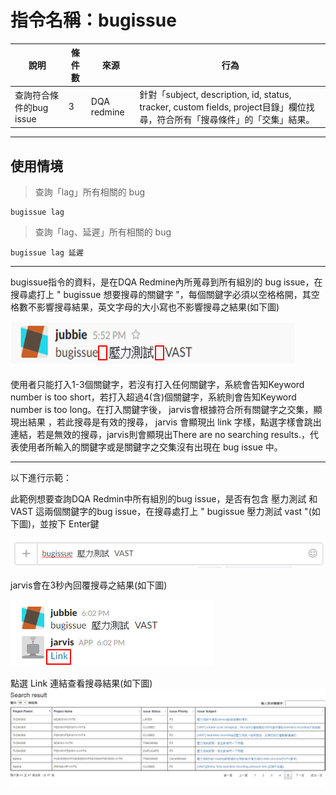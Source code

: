 # 指令名稱：bugissue

| 說明 | 條件數 | 來源 | 行為 |
| --- | --- | --- | --- |
| 查詢符合條件的bug issue | 3 | DQA redmine | 針對「subject, description, id, status, tracker, custom fields, project目錄」欄位找尋，符合所有「搜尋條件」的「交集」結果。 |

---

## 使用情境

> 查詢「lag」所有相關的 bug

```
bugissue lag
```

> 查詢「lag、延遲」所有相關的 bug

```
bugissue lag 延遲
```

---

bugissue指令的資料，是在DQA Redmine內所蒐尋到所有組別的 bug issue，在搜尋處打上 " bugissue   想要搜尋的關鍵字 "，每個關鍵字必須以空格格開，其空格數不影響搜尋結果，英文字母的大小寫也不影響搜尋之結果\(如下圖\)

![](/assets/bugissue1.png)

使用者只能打入1-3個關鍵字，若沒有打入任何關鍵字，系統會告知Keyword number is too short，若打入超過4\(含\)個關鍵字，系統則會告知Keyword number is too long。在打入關鍵字後， jarvis會根據符合所有關鍵字之交集，顯現出結果 ，若此搜尋是有效的搜尋， jarvis 會顯現出 link 字樣，點選字樣會跳出連結，若是無效的搜尋，jarvis則會顯現出There are no searching results.，代表使用者所輸入的關鍵字或是關鍵字之交集沒有出現在 bug issue 中。

---

以下進行示範：

此範例想要查詢DQA Redmin中所有組別的bug issue，是否有包含 壓力測試 和 VAST 這兩個關鍵字的bug issue，在搜尋處打上 " bugissue 壓力測試 vast "\(如下圖\)，並按下 Enter鍵

![](/assets/bugissue3.png)



jarvis會在3秒內回覆搜尋之結果\(如下圖\)

![](/assets/bugissue4.png)



點選 Link 連結查看搜尋結果\(如下圖\)![](/assets/bugissue5.png)


